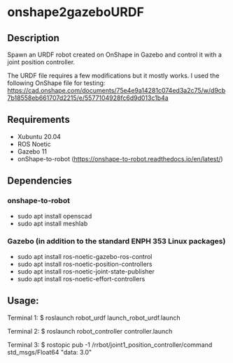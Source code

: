 # onshape2gazeboURDF

## Description
Spawn an URDF robot created on OnShape in Gazebo and control it with a joint position controller.

The URDF file requires a few modifications but it mostly works. I used the following OnShape file for testing:
https://cad.onshape.com/documents/75e4e9a14281c074ed3a2c75/w/d9cb7b18558eb661707d2215/e/5577104928fc6d9d013c1b4a

## Requirements
* Xubuntu 20.04
* ROS Noetic
* Gazebo 11
* onShape-to-robot (https://onshape-to-robot.readthedocs.io/en/latest/)

## Dependencies
### onshape-to-robot
* sudo apt install openscad
* sudo apt install meshlab

### Gazebo (in addition to the standard ENPH 353 Linux packages)
* sudo apt install ros-noetic-gazebo-ros-control
* sudo apt install ros-noetic-position-controllers
* sudo apt install ros-noetic-joint-state-publisher
* sudo apt install ros-noetic-effort-controllers

## Usage:
Terminal 1:
$ roslaunch robot_urdf launch_robot_urdf.launch

Terminal 2:
$ roslaunch robot_controller controller.launch

Terminal 3:
$ rostopic pub -1 /rrbot/joint1_position_controller/command std_msgs/Float64 "data: 3.0"
